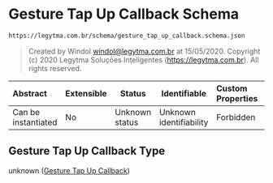 # Gesture Tap Up Callback Schema

```txt
https://legytma.com.br/schema/gesture_tap_up_callback.schema.json
```




> Created by Windol [windol@legytma.com.br](mailto:windol@legytma.com.br) at 15/05/2020.
> Copyright (c) 2020 Legytma Soluções Inteligentes (<https://legytma.com.br>). All rights reserved.
>

| Abstract            | Extensible | Status         | Identifiable            | Custom Properties | Additional Properties | Access Restrictions | Defined In                                                                                                  |
| :------------------ | ---------- | -------------- | ----------------------- | :---------------- | --------------------- | ------------------- | ----------------------------------------------------------------------------------------------------------- |
| Can be instantiated | No         | Unknown status | Unknown identifiability | Forbidden         | Allowed               | none                | [gesture_tap_up_callback.schema.json](../schema/gesture_tap_up_callback.schema.json "open original schema") |

## Gesture Tap Up Callback Type

unknown ([Gesture Tap Up Callback](gesture_tap_up_callback.md))
